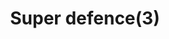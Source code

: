 ---
layout: item
title: Super defence(3)
item-id: 163
datatable: true
id: 163
name: "Super defence(3)"
members: true
lowalch: 105
highalch: 158
examine: "3 doses of super Defence potion."
monsters:
  - id: 2205
    name: "Commander Zilyana"
    members: true
    combat_level: 596
    wiki_url: "https://oldschool.runescape.wiki/w/Commander_Zilyana"
    drops:
      - quantity: "3"
        rarity: 0.06299212598425197
        drop_requirements: null
  - id: 3162
    name: "Kree'arra"
    members: true
    combat_level: 580
    wiki_url: "https://oldschool.runescape.wiki/w/Kree'arra"
    drops:
      - quantity: "3"
        rarity: 0.06299212598425197
        drop_requirements: null
---